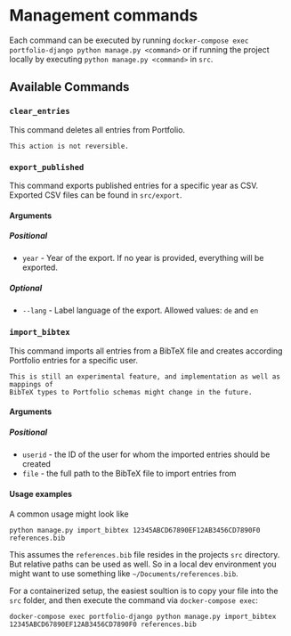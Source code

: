 # Management commands

Each command can be executed by running `docker-compose exec portfolio-django python manage.py <command>`
or if running the project locally by executing `python manage.py <command>` in `src`.

## Available Commands

### `clear_entries`

This command deletes all entries from Portfolio.

```{warning}
This action is not reversible.
```

### `export_published`

This command exports published entries for a specific year as CSV. Exported CSV files can be found in `src/export`.

#### Arguments

##### Positional

- `year` - Year of the export. If no year is provided, everything will be exported.

##### Optional

- `--lang` - Label language of the export. Allowed values: `de` and `en`

### `import_bibtex`

This command imports all entries from a BibTeX file and creates according Portfolio
entries for a specific user.

```{note}
This is still an experimental feature, and implementation as well as mappings of
BibTeX types to Portfolio schemas might change in the future.
```

#### Arguments

##### Positional

- `userid` - the ID of the user for whom the imported entries should be created
- `file` - the full path to the BibTeX file to import entries from

#### Usage examples

A common usage might look like

```
python manage.py import_bibtex 12345ABCD67890EF12AB3456CD7890F0 references.bib
```

This assumes the `references.bib` file resides in the projects `src` directory.
But relative paths can be used as well. So in a local dev environment you might
want to use something like `~/Documents/references.bib`.

For a containerized setup, the easiest soultion is to copy your file into the
`src` folder, and then execute the command via `docker-compose exec`:

```
docker-compose exec portfolio-django python manage.py import_bibtex 12345ABCD67890EF12AB3456CD7890F0 references.bib
```
